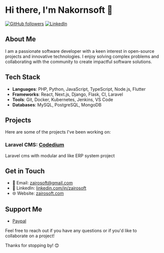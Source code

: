 # Hi there, I'm Nakornsoft 👋

[![GitHub followers](https://img.shields.io/github/followers/zairosoft?label=Follow&style=social)](https://github.com/zairosoft)
[![LinkedIn](https://img.shields.io/badge/LinkedIn-Connect-blue)](https://www.linkedin.com/in/zairosoft)

## About Me

I am a passionate software developer with a keen interest in open-source projects and innovative technologies. I enjoy solving complex problems and collaborating with the community to create impactful software solutions.

## Tech Stack

- **Languages**: PHP, Python, JavaScript, TypeScript, Node.js, Flutter
- **Frameworks**: React, Next.js, Django, Flask, CI, Laravel
- **Tools**: Git, Docker, Kubernetes, Jenkins, VS Code
- **Databases**: MySQL, PostgreSQL, MongoDB

## Projects

Here are some of the projects I've been working on:

### Laravel CMS: [Codedium](https://github.com/zairosoft/codedium)
Laravel cms with modular and like ERP system project

## Get in Touch

- 📧 Email: [zairosoft@gmail.com](mailto:nakhonsoft@gmail.com)
- 💼 LinkedIn: [linkedin.com/in/zairosoft](https://www.linkedin.com/in/zairosoft)
- 🌐 Website: [zairosoft.com](https://www.zairosoft.com)

## Support Me

- [Paypal](https://www.paypal.me/zairosoft)

Feel free to reach out if you have any questions or if you'd like to collaborate on a project!

Thanks for stopping by! 😊
